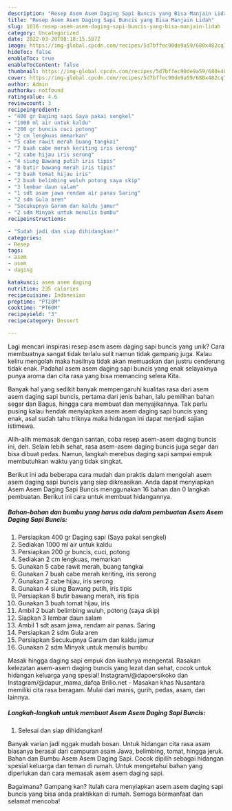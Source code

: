 ```yaml
---
description: "Resep Asem Asem Daging Sapi Buncis yang Bisa Manjain Lidah"
title: "Resep Asem Asem Daging Sapi Buncis yang Bisa Manjain Lidah"
slug: 1016-resep-asem-asem-daging-sapi-buncis-yang-bisa-manjain-lidah
category: Uncategorized
date: 2022-03-20T08:18:15.587Z
image: https://img-global.cpcdn.com/recipes/5d7bffec90de9a59/680x482cq70/asem-asem-daging-sapi-buncis-foto-resep-utama.jpg
hideToc: false
enableToc: true
enableTocContent: false
thumbnail: https://img-global.cpcdn.com/recipes/5d7bffec90de9a59/680x482cq70/asem-asem-daging-sapi-buncis-foto-resep-utama.jpg
cover: https://img-global.cpcdn.com/recipes/5d7bffec90de9a59/680x482cq70/asem-asem-daging-sapi-buncis-foto-resep-utama.jpg
author: Admin
authorAv: notfound
ratingvalue: 4.6
reviewcount: 3
recipeingredient:
- "400 gr Daging sapi Saya pakai sengkel"
- "1000 ml air untuk kaldu"
- "200 gr buncis cuci potong"
- "2 cm lengkuas memarkan"
- "5 cabe rawit merah buang tangkai"
- "7 buah cabe merah keriting iris serong"
- "2 cabe hijau iris serong"
- "4 siung Bawang putih iris tipis"
- "8 butir bawang merah iris tipis"
- "3 buah tomat hijau iris"
- "2 buah belimbing wuluh potong saya skip"
- "3 lembar daun salam"
- "1 sdt asam jawa rendam air panas Saring"
- "2 sdm Gula aren"
- "Secukupnya Garam dan kaldu jamur"
- "2 sdm Minyak untuk menulis bumbu"
recipeinstructions:

- "Sudah jadi dan siap dihidangkan!"
categories:
- Resep
tags:
- asem
- asem
- daging

katakunci: asem asem daging 
nutrition: 235 calories
recipecuisine: Indonesian
preptime: "PT28M"
cooktime: "PT60M"
recipeyield: "3"
recipecategory: Dessert

---
```





Lagi mencari inspirasi resep asem asem daging sapi buncis yang unik? Cara membuatnya sangat tidak terlalu sulit namun tidak gampang juga. Kalau keliru mengolah maka hasilnya tidak akan memuaskan dan justru cenderung tidak enak. Padahal asem asem daging sapi buncis yang enak selayaknya punya aroma dan cita rasa yang bisa memancing selera Kita.





Banyak hal yang sedikit banyak mempengaruhi kualitas rasa dari asem asem daging sapi buncis, pertama dari jenis bahan, lalu pemilihan bahan segar dan Bagus, hingga cara membuat dan menyajikannya. Tak perlu pusing kalau hendak menyiapkan asem asem daging sapi buncis yang enak,      asal sudah tahu triknya maka hidangan ini dapat menjadi sajian istimewa.














Alih-alih memasak dengan santan, coba resep asem-asem daging buncis ini, deh. Selain lebih sehat, rasa asem-asem daging buncis juga segar dan bisa dibuat pedas. Namun, langkah merebus daging sapi sampai empuk membutuhkan waktu yang tidak singkat.






Berikut ini ada beberapa cara mudah dan praktis dalam mengolah asem asem daging sapi buncis yang siap dikreasikan. Anda dapat menyiapkan Asem Asem Daging Sapi Buncis menggunakan 16 bahan dan 0 langkah pembuatan. Berikut ini cara untuk membuat hidangannya.

<!--inarticleads1-->

##### Bahan-bahan dan bumbu yang harus ada dalam pembuatan Asem Asem Daging Sapi Buncis:

1. Persiapkan 400 gr Daging sapi (Saya pakai sengkel)
1. Sediakan 1000 ml air untuk kaldu
1. Persiapkan 200 gr buncis, cuci, potong
1. Sediakan 2 cm lengkuas, memarkan
1. Gunakan 5 cabe rawit merah, buang tangkai
1. Gunakan 7 buah cabe merah keriting, iris serong
1. Gunakan 2 cabe hijau, iris serong
1. Gunakan 4 siung Bawang putih, iris tipis
1. Persiapkan 8 butir bawang merah, iris tipis
1. Gunakan 3 buah tomat hijau, iris
1. Ambil 2 buah belimbing wuluh, potong (saya skip)
1. Siapkan 3 lembar daun salam
1. Ambil 1 sdt asam jawa, rendam air panas. Saring
1. Persiapkan 2 sdm Gula aren
1. Persiapkan Secukupnya Garam dan kaldu jamur
1. Gunakan 2 sdm Minyak untuk menulis bumbu


Masak hingga daging sapi empuk dan kuahnya mengental. Rasakan kelezatan asem-asem daging buncis yang lezat dan sehat, cocok untuk hidangan keluarga yang spesial! Instagram/@dapoersikoko dan Instagram/@dapur_mama_dafqa Brilio.net - Masakan khas Nusantara memiliki cita rasa beragam. Mulai dari manis, gurih, pedas, asam, dan lainnya. 

<!--inarticleads2-->

##### Langkah-langkah untuk membuat Asem Asem Daging Sapi Buncis:


1. Selesai dan siap dihidangkan!

Banyak varian jadi nggak mudah bosan. Untuk hidangan cita rasa asam biasanya berasal dari campuran asam Jawa, belimbing, tomat, hingga jeruk. Bahan dan Bumbu Asem Asem Daging Sapi. Cocok dipilih sebagai hidangan spesial keluarga dan teman di rumah. Untuk mengetahui bahan yang diperlukan dan cara memasak asem asem daging sapi. 

Bagaimana? Gampang kan? Itulah cara menyiapkan asem asem daging sapi buncis yang bisa anda praktikkan di rumah. Semoga bermanfaat dan selamat mencoba!
